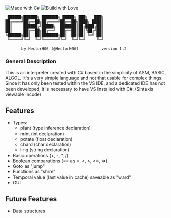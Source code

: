 ![Made with C#](https://forthebadge.com/images/badges/made-with-c-sharp.svg)
![Build with Love](http://ForTheBadge.com/images/badges/built-with-love.svg)

```ascii
 ██████╗██████╗ ███████╗ █████╗ ███╗   ███╗
██╔════╝██╔══██╗██╔════╝██╔══██╗████╗ ████║
██║     ██████╔╝█████╗  ███████║██╔████╔██║
██║     ██╔══██╗██╔══╝  ██╔══██║██║╚██╔╝██║
╚██████╗██║  ██║███████╗██║  ██║██║ ╚═╝ ██║
 ╚═════╝╚═╝  ╚═╝╚══════╝╚═╝  ╚═╝╚═╝     ╚═╝
                                           
       by HectorH06 (@HectorH06)          version 1.2
```

### General Description

This is an interpreter created with C# based in the simplicity of ASM, BASIC, ALGOL. It's a very simple language and not that usable for complex things.
Since it has only been tested within the VS IDE, and a dedicated IDE has not been developed, it is necessary to have VS installed with C#.
(Sintaxis viewable incode)


## Features

- Types:
  - plant (type inference declaration)
  - mint (int declaration)
  - potate (float declaration)
  - chard (char declaration)
  - ling (string declaration)
- Basic operations (+, -, *, /)
- Boolean comparations (== as =, <, >, <=, =>)
- Goto as "jump"
- Functions as "shire"
- Temporal value (last value in cache) saveable as "ward"
- GUI

## Future Features

- Data structures
